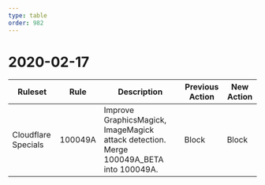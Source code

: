 ```yaml
---
type: table
order: 982
---
```


# 2020-02-17

<TableWrap><table style="width: 100%">

<thead>
  <tr>
    <th>Ruleset</th>
    <th>Rule</th>
    <th>Description</th>
    <th>Previous Action</th>
    <th>New Action</th>
  </tr>
</thead>
<tbody>
  <tr>
    <td>Cloudflare Specials</td>
    <td>100049A</td>
    <td>Improve GraphicsMagick, ImageMagick attack detection. Merge 100049A_BETA into 100049A.</td>
    <td>Block</td>
    <td>Block</td>
  </tr>
</tbody>

</table></TableWrap>
